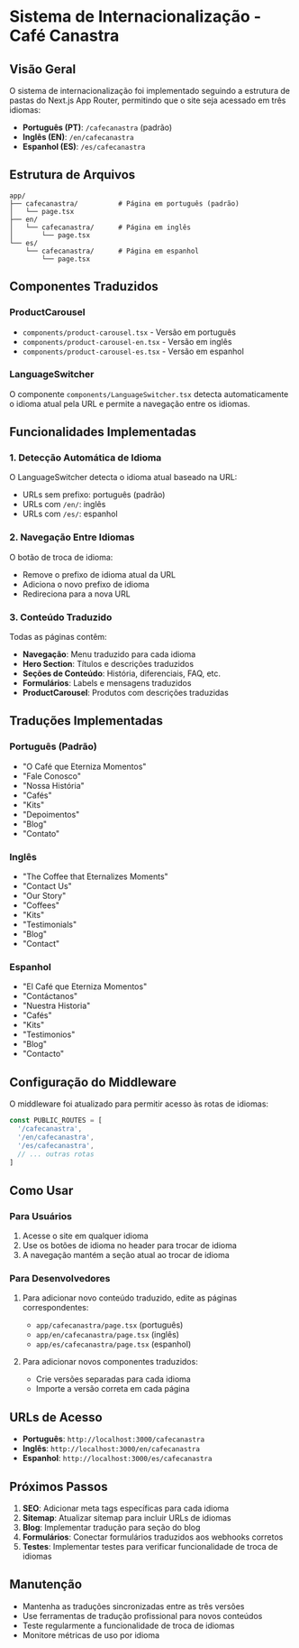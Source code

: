 # Sistema de Internacionalização - Café Canastra

## Visão Geral

O sistema de internacionalização foi implementado seguindo a estrutura de pastas do Next.js App Router, permitindo que o site seja acessado em três idiomas:

- **Português (PT)**: `/cafecanastra` (padrão)
- **Inglês (EN)**: `/en/cafecanastra`
- **Espanhol (ES)**: `/es/cafecanastra`

## Estrutura de Arquivos

```
app/
├── cafecanastra/          # Página em português (padrão)
│   └── page.tsx
├── en/
│   └── cafecanastra/      # Página em inglês
│       └── page.tsx
└── es/
    └── cafecanastra/      # Página em espanhol
        └── page.tsx
```

## Componentes Traduzidos

### ProductCarousel
- `components/product-carousel.tsx` - Versão em português
- `components/product-carousel-en.tsx` - Versão em inglês
- `components/product-carousel-es.tsx` - Versão em espanhol

### LanguageSwitcher
O componente `components/LanguageSwitcher.tsx` detecta automaticamente o idioma atual pela URL e permite a navegação entre os idiomas.

## Funcionalidades Implementadas

### 1. Detecção Automática de Idioma
O LanguageSwitcher detecta o idioma atual baseado na URL:
- URLs sem prefixo: português (padrão)
- URLs com `/en/`: inglês
- URLs com `/es/`: espanhol

### 2. Navegação Entre Idiomas
O botão de troca de idioma:
- Remove o prefixo de idioma atual da URL
- Adiciona o novo prefixo de idioma
- Redireciona para a nova URL

### 3. Conteúdo Traduzido
Todas as páginas contêm:
- **Navegação**: Menu traduzido para cada idioma
- **Hero Section**: Títulos e descrições traduzidos
- **Seções de Conteúdo**: História, diferenciais, FAQ, etc.
- **Formulários**: Labels e mensagens traduzidos
- **ProductCarousel**: Produtos com descrições traduzidas

## Traduções Implementadas

### Português (Padrão)
- "O Café que Eterniza Momentos"
- "Fale Conosco"
- "Nossa História"
- "Cafés"
- "Kits"
- "Depoimentos"
- "Blog"
- "Contato"

### Inglês
- "The Coffee that Eternalizes Moments"
- "Contact Us"
- "Our Story"
- "Coffees"
- "Kits"
- "Testimonials"
- "Blog"
- "Contact"

### Espanhol
- "El Café que Eterniza Momentos"
- "Contáctanos"
- "Nuestra Historia"
- "Cafés"
- "Kits"
- "Testimonios"
- "Blog"
- "Contacto"

## Configuração do Middleware

O middleware foi atualizado para permitir acesso às rotas de idiomas:
```typescript
const PUBLIC_ROUTES = [
  '/cafecanastra',
  '/en/cafecanastra',
  '/es/cafecanastra',
  // ... outras rotas
]
```

## Como Usar

### Para Usuários
1. Acesse o site em qualquer idioma
2. Use os botões de idioma no header para trocar de idioma
3. A navegação mantém a seção atual ao trocar de idioma

### Para Desenvolvedores
1. Para adicionar novo conteúdo traduzido, edite as páginas correspondentes:
   - `app/cafecanastra/page.tsx` (português)
   - `app/en/cafecanastra/page.tsx` (inglês)
   - `app/es/cafecanastra/page.tsx` (espanhol)

2. Para adicionar novos componentes traduzidos:
   - Crie versões separadas para cada idioma
   - Importe a versão correta em cada página

## URLs de Acesso

- **Português**: `http://localhost:3000/cafecanastra`
- **Inglês**: `http://localhost:3000/en/cafecanastra`
- **Espanhol**: `http://localhost:3000/es/cafecanastra`

## Próximos Passos

1. **SEO**: Adicionar meta tags específicas para cada idioma
2. **Sitemap**: Atualizar sitemap para incluir URLs de idiomas
3. **Blog**: Implementar tradução para seção do blog
4. **Formulários**: Conectar formulários traduzidos aos webhooks corretos
5. **Testes**: Implementar testes para verificar funcionalidade de troca de idiomas

## Manutenção

- Mantenha as traduções sincronizadas entre as três versões
- Use ferramentas de tradução profissional para novos conteúdos
- Teste regularmente a funcionalidade de troca de idiomas
- Monitore métricas de uso por idioma 